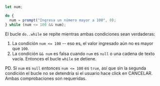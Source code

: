 
```js run demo
let num;

do {
  num = prompt("Ingresa un número mayor a 100", 0);
} while (num <= 100 && num);
```

El bucle `do..while` se repite mientras ambas condiciones sean verdaderas:

1. La condición `num <= 100` -- eso es, el valor ingresado aún no es mayor que `100`.
2. La condición `&& num` es falsa cuando `num` es `null` o una cadena de texto vacía. Entonces el bucle `while` se detiene.

PD. Si `num` es `null` entonces `num <= 100` es `true`, así que sin la segunda condición el bucle no se detendría si el usuario hace click en CANCELAR. Ambas comprobaciones son requeridas.
